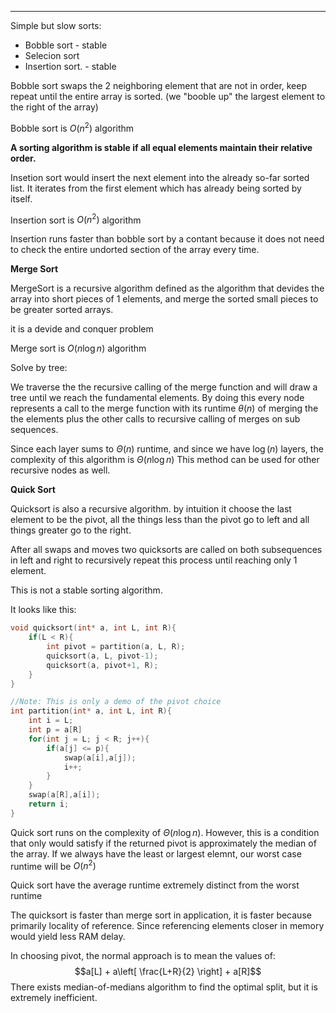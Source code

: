 ----
Simple but slow sorts:

- Bobble sort            - stable
- Selecion sort  
- Insertion sort.        - stable

Bobble sort swaps the 2 neighboring element that are not in order, keep repeat until the entire array is sorted. (we "booble up" the largest element  to the right of the array)

Bobble sort is $O(n^2)$ algorithm

**A sorting algorithm is stable if all equal elements maintain their relative order.** 

Insetion sort would insert the next element into the already so-far sorted list. It iterates from the first element which has already being sorted by itself. 

Insertion sort is $O(n^2)$ algorithm

Insertion runs faster than bobble sort by a contant because it does not need to check the entire undorted section of the array every time.

**Merge Sort**

MergeSort is a recursive algorithm defined as the algorithm that devides the array into short pieces of 1 elements, and merge the sorted small pieces to be greater sorted arrays.

it is a devide and conquer problem

Merge sort is $O(n\log n)$ algorithm

Solve by tree:

We traverse the the recursive calling of the merge function and will draw a tree until we reach the fundamental elements. By doing this every node represents a call to the merge function with its runtime $\theta(n)$ of merging the the elements plus the other calls to recursive calling of merges on sub sequences.

Since each layer sums to $\Theta(n)$ runtime, and since we have $\log(n)$ layers, the complexity of this algorithm is $\Theta(n \log n)$
This method can be used for other recursive nodes as well.


**Quick Sort**

Quicksort is also a recursive algorithm. by intuition it choose the last element to be the pivot, all the things less than the pivot go to left and all things greater go to the right.

After all swaps and moves two quicksorts are called on both subsequences in left and right to recursively repeat this process until reaching only 1 element.

This is not a stable sorting algorithm.

It looks like this:
```c
void quicksort(int* a, int L, int R){
	if(L < R){
		int pivot = partition(a, L, R);
		quicksort(a, L, pivot-1);
		quicksort(a, pivot+1, R);
	}
} 

//Note: This is only a demo of the pivot choice
int partition(int* a, int L, int R){
	int i = L;
	int p = a[R]
	for(int j = L; j < R; j++){
		if(a[j] <= p){
			swap(a[i],a[j]);
			i++;
		}
	}
	swap(a[R],a[i]);
	return i;
}
```

Quick sort runs on the complexity of $\Theta (n \log n)$. However, this is a condition that only would satisfy if the returned pivot is approximately the median of the array. If we always have the least or largest elemnt, our worst case runtime will be $O(n^2)$

Quick sort have the average runtime extremely distinct from the worst runtime

The quicksort is faster than merge sort in application, it is faster because primarily locality of reference. Since referencing elements closer in memory would yield less RAM delay. 

In choosing pivot, the normal approach is to mean the values of:
$$a[L] + a\left[ \frac{L+R}{2} \right] + a[R]$$
There exists median-of-medians algorithm to find the optimal split, but it is extremely inefficient.



